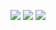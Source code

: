 <p align="center">
  <img src="https://github-readme-streak-stats.herokuapp.com?user=ebubekirgungor&theme=dark">
  <img src="https://github-readme-stats.vercel.app/api?username=ebubekirgungor&show_icons=true&theme=dark">
  <img src="https://github-readme-stats.vercel.app/api/top-langs/?username=ebubekirgungor&layout=compact&theme=dark&langs_count=6&hide=php,blade">
</p>
